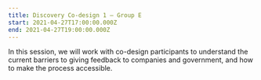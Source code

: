 ```yaml
---
title: Discovery Co-design 1 – Group E
start: 2021-04-27T17:00:00.000Z
end: 2021-04-27T19:00:00.000Z
---
```

In this session, we will work with co-design participants to understand the current barriers to giving feedback to companies and government, and how to make the process accessible.
